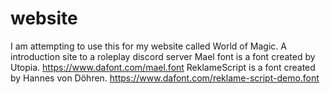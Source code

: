 # website
I am attempting to use this for my website called World of Magic. A introduction site to a roleplay discord server
Mael font is a font created by Utopia. https://www.dafont.com/mael.font
ReklameScript is a font created by Hannes von Döhren. https://www.dafont.com/reklame-script-demo.font
